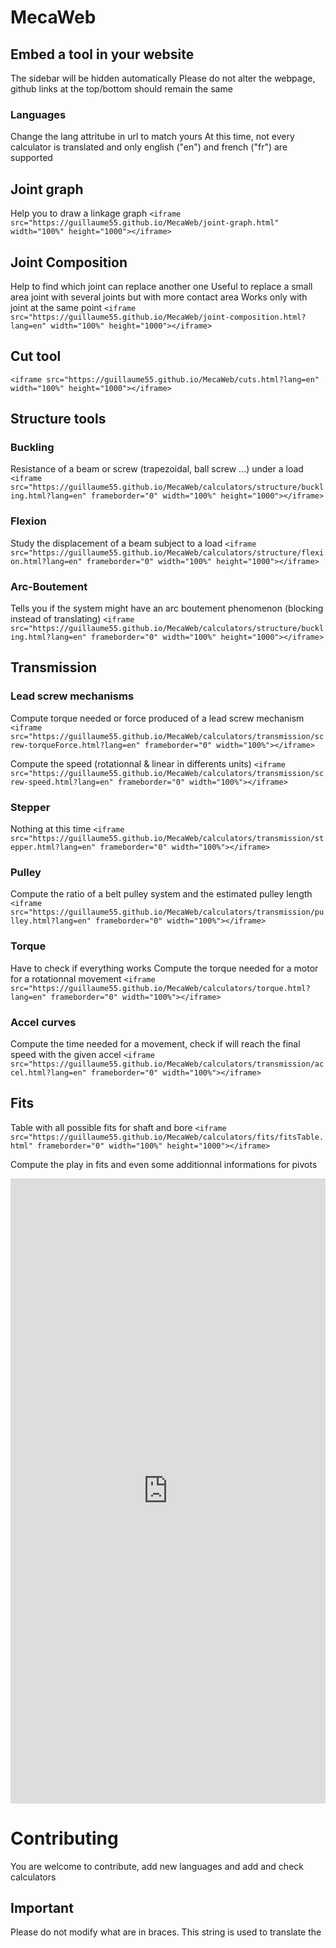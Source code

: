 # MecaWeb

## Embed a tool in your website
The sidebar will be hidden automatically
Please do not alter the webpage, github links at the top/bottom should remain the same

### Languages
Change the lang attritube in url to match yours
At this time, not every calculator is translated and only english ("en") and french ("fr") are supported


## Joint graph
Help you to draw a linkage graph
`<iframe src="https://guillaume55.github.io/MecaWeb/joint-graph.html" width="100%" height="1000"></iframe>`

## Joint Composition
Help to find which joint can replace another one
Useful to replace a small area joint with several joints but with more contact area
Works only with joint at the same point
`<iframe src="https://guillaume55.github.io/MecaWeb/joint-composition.html?lang=en" width="100%" height="1000"></iframe>`

## Cut tool
`<iframe src="https://guillaume55.github.io/MecaWeb/cuts.html?lang=en" width="100%" height="1000"></iframe>`

## Structure tools

### Buckling
Resistance of a beam or screw (trapezoidal, ball screw ...) under a load
`<iframe src="https://guillaume55.github.io/MecaWeb/calculators/structure/buckling.html?lang=en" frameborder="0" width="100%" height="1000"></iframe>`

### Flexion
Study the displacement of a beam subject to a load
`<iframe src="https://guillaume55.github.io/MecaWeb/calculators/structure/flexion.html?lang=en" frameborder="0" width="100%" height="1000"></iframe>`

### Arc-Boutement
Tells you if the system might have an arc boutement phenomenon (blocking instead of translating)
`<iframe src="https://guillaume55.github.io/MecaWeb/calculators/structure/buckling.html?lang=en" frameborder="0" width="100%" height="1000"></iframe>`

## Transmission

### Lead screw mechanisms
Compute torque needed or force produced of a lead screw mechanism
`<iframe src="https://guillaume55.github.io/MecaWeb/calculators/transmission/screw-torqueForce.html?lang=en" frameborder="0" width="100%"></iframe>`

Compute the speed (rotationnal & linear in differents units)
`<iframe src="https://guillaume55.github.io/MecaWeb/calculators/transmission/screw-speed.html?lang=en" frameborder="0" width="100%"></iframe>`

### Stepper
Nothing at this time
`<iframe src="https://guillaume55.github.io/MecaWeb/calculators/transmission/stepper.html?lang=en" frameborder="0" width="100%"></iframe>`

### Pulley
Compute the ratio of a belt pulley system and the estimated pulley length
`<iframe src="https://guillaume55.github.io/MecaWeb/calculators/transmission/pulley.html?lang=en" frameborder="0" width="100%"></iframe>`

### Torque
Have to check if everything works 
Compute the torque needed for a motor for a rotationnal movement
`<iframe src="https://guillaume55.github.io/MecaWeb/calculators/torque.html?lang=en" frameborder="0" width="100%"></iframe>`

### Accel curves
Compute the time needed for a movement, check if will reach the final speed with the given accel
`<iframe src="https://guillaume55.github.io/MecaWeb/calculators/transmission/accel.html?lang=en" frameborder="0" width="100%"></iframe>`

## Fits
Table with all possible fits for shaft and bore
`<iframe src="https://guillaume55.github.io/MecaWeb/calculators/fits/fitsTable.html" frameborder="0" width="100%" height="1000"></iframe>`

Compute the play in fits and even some additionnal informations for pivots
<iframe src="https://guillaume55.github.io/MecaWeb/calculators/fits/fitsCalc.html" frameborder="0" width="100%" height="1000"></iframe>
            
# Contributing
You are welcome to contribute, add new languages and add and check calculators

## Important 
Please do not modify what are in braces. This string is used to translate the 

